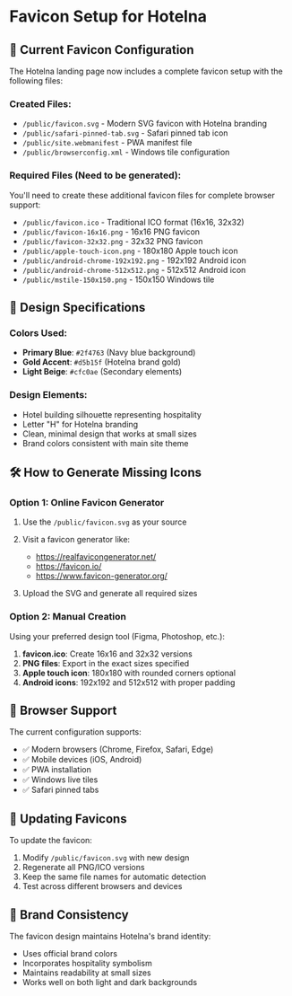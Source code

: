 # Favicon Setup for Hotelna

## 📱 Current Favicon Configuration

The Hotelna landing page now includes a complete favicon setup with the following files:

### Created Files:
- `/public/favicon.svg` - Modern SVG favicon with Hotelna branding
- `/public/safari-pinned-tab.svg` - Safari pinned tab icon
- `/public/site.webmanifest` - PWA manifest file
- `/public/browserconfig.xml` - Windows tile configuration

### Required Files (Need to be generated):
You'll need to create these additional favicon files for complete browser support:

- `/public/favicon.ico` - Traditional ICO format (16x16, 32x32)
- `/public/favicon-16x16.png` - 16x16 PNG favicon
- `/public/favicon-32x32.png` - 32x32 PNG favicon
- `/public/apple-touch-icon.png` - 180x180 Apple touch icon
- `/public/android-chrome-192x192.png` - 192x192 Android icon
- `/public/android-chrome-512x512.png` - 512x512 Android icon
- `/public/mstile-150x150.png` - 150x150 Windows tile

## 🎨 Design Specifications

### Colors Used:
- **Primary Blue**: `#2f4763` (Navy blue background)
- **Gold Accent**: `#d5b15f` (Hotelna brand gold)
- **Light Beige**: `#cfc0ae` (Secondary elements)

### Design Elements:
- Hotel building silhouette representing hospitality
- Letter "H" for Hotelna branding
- Clean, minimal design that works at small sizes
- Brand colors consistent with main site theme

## 🛠️ How to Generate Missing Icons

### Option 1: Online Favicon Generator
1. Use the `/public/favicon.svg` as your source
2. Visit a favicon generator like:
   - https://realfavicongenerator.net/
   - https://favicon.io/
   - https://www.favicon-generator.org/

3. Upload the SVG and generate all required sizes

### Option 2: Manual Creation
Using your preferred design tool (Figma, Photoshop, etc.):

1. **favicon.ico**: Create 16x16 and 32x32 versions
2. **PNG files**: Export in the exact sizes specified
3. **Apple touch icon**: 180x180 with rounded corners optional
4. **Android icons**: 192x192 and 512x512 with proper padding

## 📝 Browser Support

The current configuration supports:
- ✅ Modern browsers (Chrome, Firefox, Safari, Edge)
- ✅ Mobile devices (iOS, Android)
- ✅ PWA installation
- ✅ Windows live tiles
- ✅ Safari pinned tabs

## 🔄 Updating Favicons

To update the favicon:
1. Modify `/public/favicon.svg` with new design
2. Regenerate all PNG/ICO versions
3. Keep the same file names for automatic detection
4. Test across different browsers and devices

## 🎯 Brand Consistency

The favicon design maintains Hotelna's brand identity:
- Uses official brand colors
- Incorporates hospitality symbolism
- Maintains readability at small sizes
- Works well on both light and dark backgrounds
